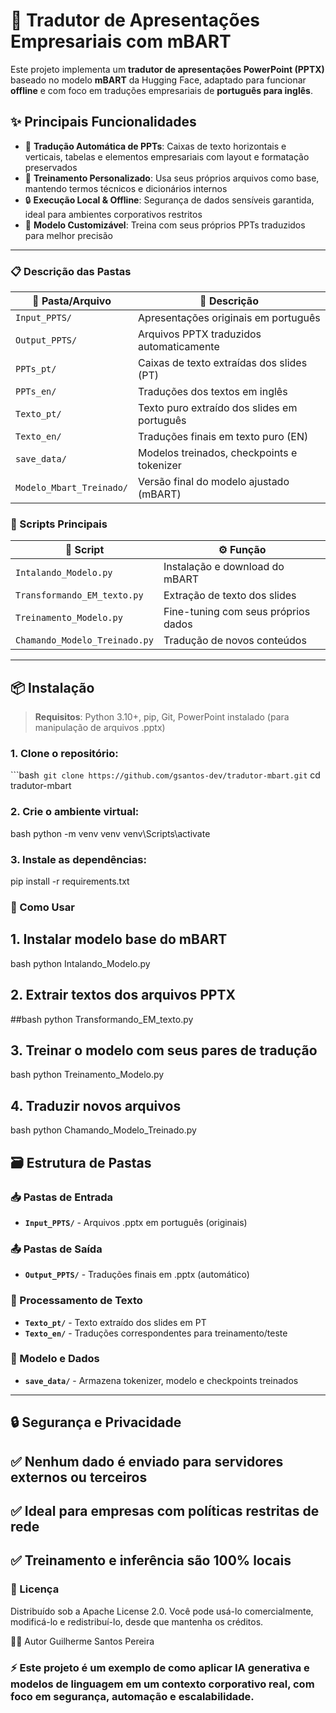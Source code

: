 # 🧠 Tradutor de Apresentações Empresariais com mBART

Este projeto implementa um **tradutor de apresentações PowerPoint (PPTX)** baseado no modelo **mBART** da Hugging Face, adaptado para funcionar **offline** e com foco em traduções empresariais de **português para inglês**.

## ✨ Principais Funcionalidades

- 🔄 **Tradução Automática de PPTs**: Caixas de texto horizontais e verticais, tabelas e elementos empresariais com layout e formatação preservados
- 🎯 **Treinamento Personalizado**: Usa seus próprios arquivos como base, mantendo termos técnicos e dicionários internos
- 🔒 **Execução Local & Offline**: Segurança de dados sensíveis garantida, ideal para ambientes corporativos restritos
- 🤖 **Modelo Customizável**: Treina com seus próprios PPTs traduzidos para melhor precisão

---

### 📋 Descrição das Pastas

| 📁 Pasta/Arquivo | 📝 Descrição |
|------------------|--------------|
| `Input_PPTS/` | Apresentações originais em português |
| `Output_PPTS/` | Arquivos PPTX traduzidos automaticamente |
| `PPTs_pt/` | Caixas de texto extraídas dos slides (PT) |
| `PPTs_en/` | Traduções dos textos em inglês |
| `Texto_pt/` | Texto puro extraído dos slides em português |
| `Texto_en/` | Traduções finais em texto puro (EN) |
| `save_data/` | Modelos treinados, checkpoints e tokenizer |
| `Modelo_Mbart_Treinado/` | Versão final do modelo ajustado (mBART) |

### 🐍 Scripts Principais

| 📄 Script | ⚙️ Função |
|-----------|----------|
| `Intalando_Modelo.py` | Instalação e download do mBART |
| `Transformando_EM_texto.py` | Extração de texto dos slides |
| `Treinamento_Modelo.py` | Fine-tuning com seus próprios dados |
| `Chamando_Modelo_Treinado.py` | Tradução de novos conteúdos |

---

## 📦 Instalação

> **Requisitos**: Python 3.10+, pip, Git, PowerPoint instalado (para manipulação de arquivos .pptx)

### 1. Clone o repositório:
```bash``
git clone https://github.com/gsantos-dev/tradutor-mbart.git``
cd tradutor-mbart

### 2. Crie o ambiente virtual:
bash python -m venv venv
venv\Scripts\activate

### 3. Instale as dependências:
pip install -r requirements.txt

### 🚀 Como Usar
## 1. Instalar modelo base do mBART
bash python Intalando_Modelo.py
## 2. Extrair textos dos arquivos PPTX
##bash python Transformando_EM_texto.py
## 3. Treinar o modelo com seus pares de tradução
bash python Treinamento_Modelo.py
## 4. Traduzir novos arquivos
bash python Chamando_Modelo_Treinado.py

## 🗃️ Estrutura de Pastas

### 📥 Pastas de Entrada
- **`Input_PPTS/`** - Arquivos .pptx em português (originais)

### 📤 Pastas de Saída  
- **`Output_PPTS/`** - Traduções finais em .pptx (automático)

### 🔄 Processamento de Texto
- **`Texto_pt/`** - Texto extraído dos slides em PT
- **`Texto_en/`** - Traduções correspondentes para treinamento/teste

### 🤖 Modelo e Dados
- **`save_data/`** - Armazena tokenizer, modelo e checkpoints treinados

---

## 🔒 Segurança e Privacidade

## ✅ Nenhum dado é enviado para servidores externos ou terceiros
## ✅ Ideal para empresas com políticas restritas de rede
## ✅ Treinamento e inferência são 100% locais


### 📄 Licença
Distribuído sob a Apache License 2.0.
Você pode usá-lo comercialmente, modificá-lo e redistribuí-lo, desde que mantenha os créditos.

👨‍💻 Autor
Guilherme Santos Pereira


### ⚡ Este projeto é um exemplo de como aplicar IA generativa e modelos de linguagem em um contexto corporativo real, com foco em segurança, automação e escalabilidade.
